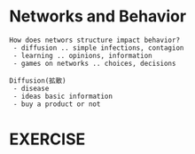 # Networks and Behavior
```
How does networs structure impact behavior?
 - diffusion .. simple infections, contagion
 - learning .. opinions, information
 - games on networks .. choices, decisions

Diffusion(拡散)
 - disease
 - ideas basic information
 - buy a product or not
```
# EXERCISE
```

```

